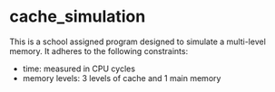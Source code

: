 # cache_simulation
This is a school assigned program designed to simulate a multi-level memory. It adheres to the following constraints:
- time: measured in CPU cycles
- memory levels: 3 levels of cache and 1 main memory